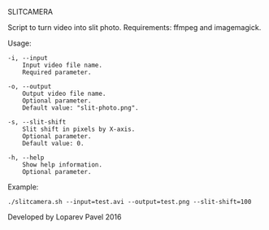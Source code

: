 SLITCAMERA

Script to turn video into slit photo.
Requirements: ffmpeg and imagemagick.

Usage:

	-i, --input
		Input video file name.
		Required parameter.

	-o, --output
		Output video file name.
		Optional parameter.
		Default value: "slit-photo.png".

	-s, --slit-shift
		Slit shift in pixels by X-axis.
		Optional parameter.
		Default value: 0.

	-h, --help
		Show help information.
		Optional parameter.

Example:

	./slitcamera.sh --input=test.avi --output=test.png --slit-shift=100

Developed by Loparev Pavel 2016
